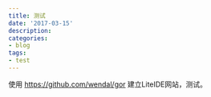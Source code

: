 ```yaml
---
title: 测试
date: '2017-03-15'
description:
categories:
- blog
tags:
- test
---
```


<!-- ## 测试 -->

使用 <https://github.com/wendal/gor> 建立LiteIDE网站，测试。